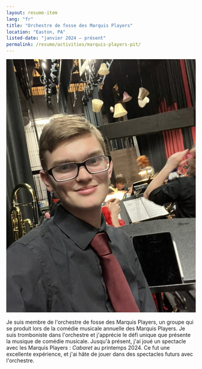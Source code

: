 ```yaml
---
layout: resume-item
lang: "fr"
title: "Orchestre de fosse des Marquis Players"
location: "Easton, PA"
listed-date: "janvier 2024 — présent"
permalink: /resume/activities/marquis-players-pit/
---
```


![Marquis Players Pit Orchestra](/images/pit-orch-1.jpeg)

Je suis membre de l'orchestre de fosse des Marquis Players, un groupe qui se produit lors de la comédie musicale
annuelle
des Marquis Players. Je suis tromboniste dans l'orchestre et j'apprécie le défi unique que présente la musique de
comédie musicale. Jusqu'à présent, j'ai joué un spectacle avec les Marquis Players : *Cabaret* au printemps 2024. Ce fut
une excellente expérience, et j'ai hâte de jouer dans des spectacles futurs avec l'orchestre.
